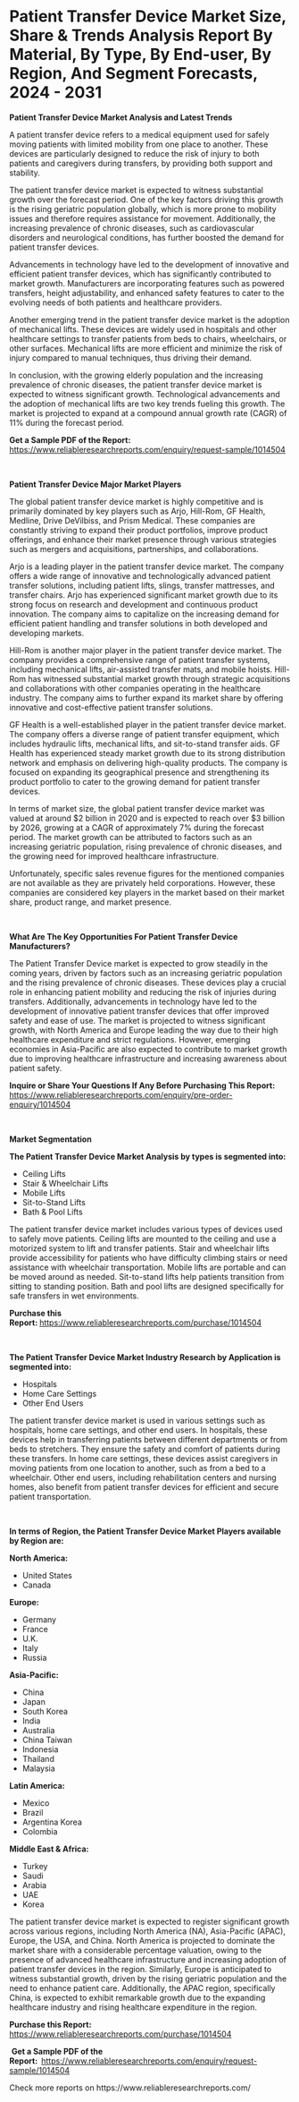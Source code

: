 <p><h1>Patient Transfer Device Market Size, Share & Trends Analysis Report By Material, By Type, By End-user, By Region, And Segment Forecasts, 2024 - 2031</h1></p><p><strong>Patient Transfer Device Market Analysis and Latest Trends</strong></p>
<p><p>A patient transfer device refers to a medical equipment used for safely moving patients with limited mobility from one place to another. These devices are particularly designed to reduce the risk of injury to both patients and caregivers during transfers, by providing both support and stability.</p><p>The patient transfer device market is expected to witness substantial growth over the forecast period. One of the key factors driving this growth is the rising geriatric population globally, which is more prone to mobility issues and therefore requires assistance for movement. Additionally, the increasing prevalence of chronic diseases, such as cardiovascular disorders and neurological conditions, has further boosted the demand for patient transfer devices.</p><p>Advancements in technology have led to the development of innovative and efficient patient transfer devices, which has significantly contributed to market growth. Manufacturers are incorporating features such as powered transfers, height adjustability, and enhanced safety features to cater to the evolving needs of both patients and healthcare providers.</p><p>Another emerging trend in the patient transfer device market is the adoption of mechanical lifts. These devices are widely used in hospitals and other healthcare settings to transfer patients from beds to chairs, wheelchairs, or other surfaces. Mechanical lifts are more efficient and minimize the risk of injury compared to manual techniques, thus driving their demand.</p><p>In conclusion, with the growing elderly population and the increasing prevalence of chronic diseases, the patient transfer device market is expected to witness significant growth. Technological advancements and the adoption of mechanical lifts are two key trends fueling this growth. The market is projected to expand at a compound annual growth rate (CAGR) of 11% during the forecast period.</p></p>
<p><strong>Get a Sample PDF of the Report:&nbsp;</strong> <a href="https://www.reliableresearchreports.com/enquiry/request-sample/1014504">https://www.reliableresearchreports.com/enquiry/request-sample/1014504</a></p>
<p>&nbsp;</p>
<p><strong>Patient Transfer Device Major Market Players</strong></p>
<p><p>The global patient transfer device market is highly competitive and is primarily dominated by key players such as Arjo, Hill-Rom, GF Health, Medline, Drive DeVilbiss, and Prism Medical. These companies are constantly striving to expand their product portfolios, improve product offerings, and enhance their market presence through various strategies such as mergers and acquisitions, partnerships, and collaborations.</p><p>Arjo is a leading player in the patient transfer device market. The company offers a wide range of innovative and technologically advanced patient transfer solutions, including patient lifts, slings, transfer mattresses, and transfer chairs. Arjo has experienced significant market growth due to its strong focus on research and development and continuous product innovation. The company aims to capitalize on the increasing demand for efficient patient handling and transfer solutions in both developed and developing markets.</p><p>Hill-Rom is another major player in the patient transfer device market. The company provides a comprehensive range of patient transfer systems, including mechanical lifts, air-assisted transfer mats, and mobile hoists. Hill-Rom has witnessed substantial market growth through strategic acquisitions and collaborations with other companies operating in the healthcare industry. The company aims to further expand its market share by offering innovative and cost-effective patient transfer solutions.</p><p>GF Health is a well-established player in the patient transfer device market. The company offers a diverse range of patient transfer equipment, which includes hydraulic lifts, mechanical lifts, and sit-to-stand transfer aids. GF Health has experienced steady market growth due to its strong distribution network and emphasis on delivering high-quality products. The company is focused on expanding its geographical presence and strengthening its product portfolio to cater to the growing demand for patient transfer devices.</p><p>In terms of market size, the global patient transfer device market was valued at around $2 billion in 2020 and is expected to reach over $3 billion by 2026, growing at a CAGR of approximately 7% during the forecast period. The market growth can be attributed to factors such as an increasing geriatric population, rising prevalence of chronic diseases, and the growing need for improved healthcare infrastructure.</p><p>Unfortunately, specific sales revenue figures for the mentioned companies are not available as they are privately held corporations. However, these companies are considered key players in the market based on their market share, product range, and market presence.</p></p>
<p>&nbsp;</p>
<p><strong>What Are The Key Opportunities For Patient Transfer Device Manufacturers?</strong></p>
<p><p>The Patient Transfer Device market is expected to grow steadily in the coming years, driven by factors such as an increasing geriatric population and the rising prevalence of chronic diseases. These devices play a crucial role in enhancing patient mobility and reducing the risk of injuries during transfers. Additionally, advancements in technology have led to the development of innovative patient transfer devices that offer improved safety and ease of use. The market is projected to witness significant growth, with North America and Europe leading the way due to their high healthcare expenditure and strict regulations. However, emerging economies in Asia-Pacific are also expected to contribute to market growth due to improving healthcare infrastructure and increasing awareness about patient safety.</p></p>
<p><strong>Inquire or Share Your Questions If Any Before Purchasing This Report:</strong> <a href="https://www.reliableresearchreports.com/enquiry/pre-order-enquiry/1014504">https://www.reliableresearchreports.com/enquiry/pre-order-enquiry/1014504</a></p>
<p>&nbsp;</p>
<p><strong>Market Segmentation</strong></p>
<p><strong>The Patient Transfer Device Market Analysis by types is segmented into:</strong></p>
<p><ul><li>Ceiling Lifts</li><li>Stair & Wheelchair Lifts</li><li>Mobile Lifts</li><li>Sit-to-Stand Lifts</li><li>Bath & Pool Lifts</li></ul></p>
<p><p>The patient transfer device market includes various types of devices used to safely move patients. Ceiling lifts are mounted to the ceiling and use a motorized system to lift and transfer patients. Stair and wheelchair lifts provide accessibility for patients who have difficulty climbing stairs or need assistance with wheelchair transportation. Mobile lifts are portable and can be moved around as needed. Sit-to-stand lifts help patients transition from sitting to standing position. Bath and pool lifts are designed specifically for safe transfers in wet environments.</p></p>
<p><strong>Purchase this Report:&nbsp;</strong><a href="https://www.reliableresearchreports.com/purchase/1014504">https://www.reliableresearchreports.com/purchase/1014504</a></p>
<p>&nbsp;</p>
<p><strong>The Patient Transfer Device Market Industry Research by Application is segmented into:</strong></p>
<p><ul><li>Hospitals</li><li>Home Care Settings</li><li>Other End Users</li></ul></p>
<p><p>The patient transfer device market is used in various settings such as hospitals, home care settings, and other end users. In hospitals, these devices help in transferring patients between different departments or from beds to stretchers. They ensure the safety and comfort of patients during these transfers. In home care settings, these devices assist caregivers in moving patients from one location to another, such as from a bed to a wheelchair. Other end users, including rehabilitation centers and nursing homes, also benefit from patient transfer devices for efficient and secure patient transportation.</p></p>
<p>&nbsp;</p>
<p><strong>In terms of Region, the Patient Transfer Device Market Players available by Region are:</strong></p>
<p>
    <p> <strong> North America: </strong>
        <ul>
            <li>United States</li>
            <li>Canada</li>
        </ul>
        </p> 
    <p> <strong> Europe: </strong>
        <ul>
            <li>Germany</li>
            <li>France</li>
            <li>U.K.</li>
            <li>Italy</li>
            <li>Russia</li>
        </ul>
        </p> 
    <p> <strong> Asia-Pacific: </strong>
        <ul>
            <li>China</li>
            <li>Japan</li>
            <li>South Korea</li>
            <li>India</li>
            <li>Australia</li>
            <li>China Taiwan</li>
            <li>Indonesia</li>
            <li>Thailand</li>
            <li>Malaysia</li>
        </ul>
        </p> 
    <p> <strong> Latin America: </strong>
        <ul>
            <li>Mexico</li>
            <li>Brazil</li>
            <li>Argentina Korea</li>
            <li>Colombia</li>
        </ul>
        </p> 
    <p> <strong> Middle East & Africa: </strong>
        <ul>
            <li>Turkey</li>
            <li>Saudi</li>
            <li>Arabia</li>
            <li>UAE</li>
            <li>Korea</li>
        </ul>
    </p>
    </p>
<p><p>The patient transfer device market is expected to register significant growth across various regions, including North America (NA), Asia-Pacific (APAC), Europe, the USA, and China. North America is projected to dominate the market share with a considerable percentage valuation, owing to the presence of advanced healthcare infrastructure and increasing adoption of patient transfer devices in the region. Similarly, Europe is anticipated to witness substantial growth, driven by the rising geriatric population and the need to enhance patient care. Additionally, the APAC region, specifically China, is expected to exhibit remarkable growth due to the expanding healthcare industry and rising healthcare expenditure in the region.</p></p>
<p><strong>Purchase this Report: </strong><a href="https://www.reliableresearchreports.com/purchase/1014504">https://www.reliableresearchreports.com/purchase/1014504</a></p>
<p>&nbsp;<strong>Get a Sample PDF of the Report:&nbsp;&nbsp;</strong><a href="https://www.reliableresearchreports.com/enquiry/request-sample/1014504">https://www.reliableresearchreports.com/enquiry/request-sample/1014504</a></p>
<p><strong></strong></p>
<p>Check more reports on https://www.reliableresearchreports.com/</p>